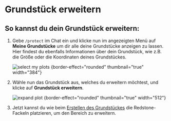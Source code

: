 <show-structure depth="0"/>

# Grundstück erweitern

## So kannst du dein Grundstück erweitern:

1. Gebe `/protect` im Chat ein und klicke nun im angezeigten Menü auf **Meine Grundstücke** um dir
   alle deine Grundstücke anzeigen zu lassen. Hier findest du ebenfalls Informationen über dein
   Grundstück, wie z.B. die Größe oder die Koordinaten deines Grundstückes.

   ![select my plots](plot-my-plot.png) {border-effect="rounded" thumbnail="true" width="384"}

2. Wähle nun das Grundstück aus, welches du erweitern möchtest, und klicke auf
   **Grundstück erweitern**.

   ![expand plot](plot-expand-plot.png) {border-effect="rounded" thumbnail="true" width="512"}

3. Jetzt kannst du wie beim [Erstellen des Grundstückes](plot-creation.md) die Redstone-Fackeln
   platzieren, um den Bereich zu erweitern. 